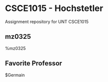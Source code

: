 # CSCE1015 - Hochstetler
Assignment repository for UNT CSCE1015
## mz0325
%mz0325
## Favorite Professor
$Germain
